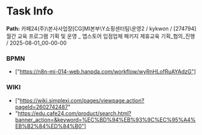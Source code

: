 # Task Info

**Path:** 카페24(주)\본사사업장\[CG]MI본부\Y쇼핑센터팀\운영2 / kykwon / [274794] 월간 교육 프로그램 기획 및 운영 _ 앱스토어 입점업체 패키지 제휴교육 기획_협의_진행 / 2025-08-01_00-00-00

### BPMN
- ["https://n8n-mi-014-web.hanpda.com/workflow/wyRnHLofRuAYAdzG"]

### WIKI
- ["https://wiki.simplexi.com/pages/viewpage.action?pageId=2602742487"
- "https://edu.cafe24.com/product/search.html?banner_action=&keyword=%EC%BD%94%EB%93%9C%EC%95%A4%EB%B2%84%ED%84%B0"]

